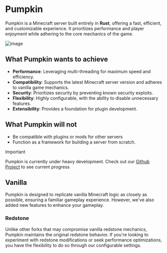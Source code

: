 # Pumpkin

Pumpkin is a Minecraft server built entirely in **Rust**, offering a fast, efficient,
and customizable experience. It prioritizes performance and player enjoyment while adhering to the core mechanics of the game.

![image](https://github.com/user-attachments/assets/7e2e865e-b150-4675-a2d5-b52f9900378e)

## What Pumpkin wants to achieve

- **Performance**: Leveraging multi-threading for maximum speed and efficiency.
- **Compatibility**: Supports the latest Minecraft server version and adheres to vanilla game mechanics.
- **Security**: Prioritizes security by preventing known security exploits.
- **Flexibility**: Highly configurable, with the ability to disable unnecessary features.
- **Extensibility**: Provides a foundation for plugin development.

## What Pumpkin will not

- Be compatible with plugins or mods for other servers
- Function as a framework for building a server from scratch.

> [!IMPORTANT]
> Pumpkin is currently under heavy development. Check out our [Github Project](https://github.com/users/Snowiiii/projects/12/views/3) to see current progress

## Vanilla

Pumpkin is designed to replicate vanilla Minecraft logic as closely as possible,
ensuring a familiar gameplay experience. However, we've also added new features to enhance your gameplay.

### Redstone

Unlike other forks that may compromise vanilla redstone mechanics, Pumpkin maintains the original redstone behavior.
If you're looking to experiment with redstone modifications or seek performance optimizations, you have the flexibility to do so through our configurable settings.
